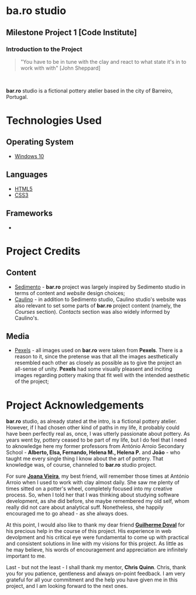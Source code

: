 # ba.ro studio 

## Milestone Project 1 [Code Institute]

### Introduction to the Project

> "You have to be in tune with the clay and react to what state it's in to work with with" [John Sheppard]
<br>

**bar.ro** studio is a fictional pottery atelier based in the city of Barreiro, Portugal. 


# Technologies Used

## Operating System
- [Windows 10](https://www.microsoft.com/en-gb/windows/get-windows-10)

## Languages
- [HTML5](https://en.wikipedia.org/wiki/HTML5)
- [CSS3](https://en.wikipedia.org/wiki/CSS)

## Frameworks
- 


# Project Credits

## Content

- [Sedimento](https://sedimento.pt/) - **bar.ro** project was largely inspired by Sedimento studio in terms of content and *website* design choices;
- [Caulino](http://caulinoceramics.com/) - in addition to Sedimento studio, Caulino studio's website was also relevant to set some parts of **bar.ro** project content (namely, the *Courses* section). *Contacts* section was also widely informed by Caulino's.

## Media

- [Pexels](https://www.pexels.com/pt-br/) - all images used on **bar.ro** were taken from **Pexels**. There is a reason to it, since the pretense was that all the images aesthetically resembled each other as closely as possible as to give the project an all-sense of unity. **Pexels** had some visually pleasent and inciting images regarding pottery making that fit well with the intended aesthetic of the project;

 # Project Acknowledgements
 
**bar.ro** studio, as already stated at the intro, is a fictional pottery atelier. However, if I had chosen other kind of paths in my life, it probably could have been perfectly real as, once, I was utterly passionate about pottery. As years went by, pottery ceased to be part of my life, but I do feel that I need to aknowledge here my former professors from António Arroio Secondary School - **Alberto, Elsa, Fernando, Helena M., Helena P.** and **João** - who taught me every single thing I know about the art of pottery. That knowledge was, of course, channeled to **bar.ro** studio project. 

For sure **[Joana Vieira](https://www.linkedin.com/in/vieirajoana/?originalSubdomain=de)**, my best friend, will remember those times at António Arroio when I used to work with clay almost daily. She saw me plenty of times sitted on a potter's wheel, completely focused into my creative process. So, when I told her that I was thinking about studying software development, as she did before, she maybe remembered my old self, whom really did not care about analytical suff. Nonetheless, she happily encouraged me to go ahead - as she always does.

At this point, I would also like to thank my dear friend **[Guilherme Doval](https://www.linkedin.com/in/guilherme-doval/)** for his precious help in the course of this project. His experience in web devolpment and his critical eye were fundamental to come up with practical and consistent solutions in line with my visions for this project. As little as he may believe, his words of encouragement and appreciation are infinitely important to me.

Last - but not the least - I shall thank my mentor, **Chris Quinn**. Chris, thank you for you patience, gentleness and always on-point feedback. I am very grateful for all your commitment and the help you have given me in this project, and I am looking forward to the next ones.
